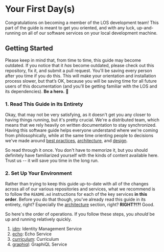 # Your First Day(s)

Congratulations on becoming a member of the LOS development team! This part of the guide is meant to get you oriented, and with any luck, up-and-running on all of our software services on your local development machine.

## Getting Started

Please keep in mind that, from time to time, this guide may become outdated. If you notice that it _has_ become outdated, please check out this repository, fix it, and submit a pull request. You'll be saving every person after you time if you do this. This will make your orientation and installation process slower, but that’s OK, because you will be saving time for all future users of this documentation (and you’ll be getting familiar with the LOS and its dependencies). **Be a hero.** 💪

### 1. Read This Guide in Its Entirety

Okay, that may not be very satisfying, as it doesn't get you any closer to having things running, but it's pretty crucial. We're a distributed team, which means that we rely heavily on written documentation to stay synchronized. Having this software guide helps everyone understand where we're coming from philosophically, while at the same time orienting people to decisions we've made around [best practices][best-practices-software-guide], [architecture][architecture-software-guide], and [design][design-guide-software-guide].

So read through it once. You don't have to memorize it, but you should definitely have familiarized yourself with the kinds of content available here. Trust us -- it will save you time in the long run.

### 2. Set Up Your Environment

Rather than trying to keep this guide up-to-date with all of the changes across all of our various repositories and services, what we recommend is to follow the `README.md` instructions for each of the key services **in this order**. Before you do that though, you've already read this guide in its entirety, right? Especially the [architecture][architecture-software-guide] section, right? **RIGHT?!?!** Good.

So here's the order of operations. If you follow these steps, you _should_ be up and running relatively quickly.

1. [idm][idm-repo]: Identity Management Service
2. [echo][echo-repo]: Echo Service
3. [curriculum][curriculum-repo]: Curriculum
4. [graphiql][graphiql-repo]: GraphiQL Service


<!-- references -->

[best-practices-software-guide]: ../best-practices/README.md
[architecture-software-guide]: ../architecture/README.md
[design-guide-software-guide]: ../design-guide/README.md

[idm-repo]: https://github.com/LearnersGuild/idm
[echo-repo]: https://github.com/LearnersGuild/echo
[curriculum-repo]: https://github.com/LearnersGuild/curriculum/blob/master/DEVELOPMENT.md
[graphiql-repo]: https://github.com/LearnersGuild/graphiql
